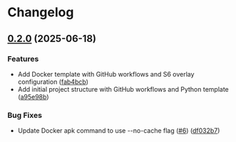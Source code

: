 # Changelog

## [0.2.0](https://github.com/MattKobayashi/template-container-python/compare/v0.1.0...v0.2.0) (2025-06-18)


### Features

* Add Docker template with GitHub workflows and S6 overlay configuration ([fab4bcb](https://github.com/MattKobayashi/template-container-python/commit/fab4bcbcdc8828801e46399d14f82fa49501d24c))
* Add initial project structure with GitHub workflows and Python template ([a95e98b](https://github.com/MattKobayashi/template-container-python/commit/a95e98b06cec3540309c58a40ee9f80e6b350bca))


### Bug Fixes

* Update Docker apk command to use --no-cache flag ([#6](https://github.com/MattKobayashi/template-container-python/issues/6)) ([df032b7](https://github.com/MattKobayashi/template-container-python/commit/df032b7eee0bb8194b2193201bcb6295f89a977c))
